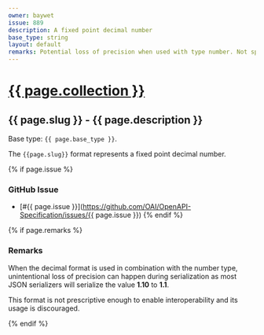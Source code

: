 ```yaml
---
owner: baywet
issue: 889
description: A fixed point decimal number
base_type: string
layout: default
remarks: Potential loss of precision when used with type number. Not specific enough about the size of the integral and fraction parts without the use of extensions.
---
```


# <a href="..">{{ page.collection }}</a>

## {{ page.slug }} - {{ page.description }}

Base type: `{{ page.base_type }}`.

The `{{page.slug}}` format represents a fixed point decimal number.

{% if page.issue %}
### GitHub Issue

* [#{{ page.issue }}](https://github.com/OAI/OpenAPI-Specification/issues/{{ page.issue }})
{% endif %}

{% if page.remarks %}
### Remarks

When the decimal format is used in combination with the number type, unintentional loss of precision can happen during serialization as most JSON serializers will serialize the value **1.10** to **1.1**.

This format is not prescriptive enough to enable interoperability and its usage is discouraged.

{% endif %}